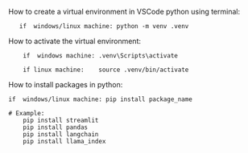How to create a virtual environment in VSCode python using terminal:

       if  windows/linux machine: python -m venv .venv

How to activate the virtual environment:

        if  windows machine: .venv\Scripts\activate
        
        if linux machine:    source .venv/bin/activate

How to install packages in python:

    if  windows/linux machine: pip install package_name

    # Example: 
        pip install streamlit
        pip install pandas
        pip install langchain
        pip install llama_index 
